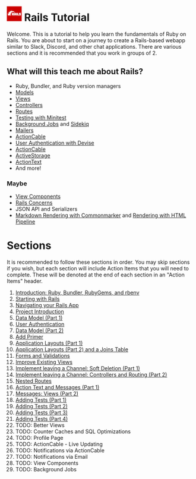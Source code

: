 # <img src="./images/rails-logo.png" height="40" width="40"> Rails Tutorial

Welcome. This is a tutorial to help you learn the fundamentals of Ruby on Rails. You are about to start on a journey to create a Rails-based webapp similar to Slack, Discord, and other chat applications. There are various sections and it is recommended that you work in groups of 2.

## What will this teach me about Rails?

- Ruby, Bundler, and Ruby version managers
- [Models](https://guides.rubyonrails.org/active_record_basics.html)
- [Views](https://guides.rubyonrails.org/action_view_overview.html)
- [Controllers](https://guides.rubyonrails.org/action_controller_overview.html)
- [Routes](https://guides.rubyonrails.org/routing.html)
- [Testing with Minitest](https://guides.rubyonrails.org/testing.html)
- [Background Jobs](https://guides.rubyonrails.org/active_job_basics.html) and [Sidekiq](https://github.com/mperham/sidekiq)
- [Mailers](https://guides.rubyonrails.org/action_mailer_basics.html)
- [ActionCable](https://guides.rubyonrails.org/action_cable_overview.html)
- [User Authentication with Devise](https://github.com/heartcombo/devise)
- [ActionCable](https://guides.rubyonrails.org/action_cable_overview.html)
- [ActiveStorage](https://guides.rubyonrails.org/active_storage_overview.html)
- [ActionText](https://edgeguides.rubyonrails.org/action_text_overview.html)
- And more!

### Maybe

- [View Components](https://viewcomponent.org/)
- [Rails Concerns](https://api.rubyonrails.org/v6.1.4/classes/ActiveSupport/Concern.html)
- JSON API and Serializers
- [Markdown Rendering with Commonmarker](https://github.com/gjtorikian/commonmarker) and [Rendering with HTML Pipeline](https://github.com/jch/html-pipeline)

# Sections

It is recommended to follow these sections in order. You may skip sections if you wish, but each section will include Action Items that you will need to complete. These will be denoted at the end of each section in an "Action Items" header.

1. [Introduction: Ruby, Bundler, RubyGems, and rbenv](./sections/0_introduction.md)
1. [Starting with Rails](./sections/1_starting_with_rails.md)
1. [Navigating your Rails App](./sections/2_navigating_your_rails_app.md)
1. [Project Introduction](./sections/3_project_introduction.md)
1. [Data Model (Part 1)](./sections/4_data_model_p1.md)
1. [User Authentication](./sections/5_user_authentication.md)
1. [Data Model (Part 2)](./sections/6_data_model_p2.md)
1. [Add Primer](./sections/7_add_primer.md)
1. [Application Layouts (Part 1)](./sections/8_layouts_p1.md)
1. [Application Layouts (Part 2) and a Joins Table](./sections/9_layouts_p2.md)
1. [Forms and Validations](./sections/10_forms_and_validations.md)
1. [Improve Existing Views](./sections/11_improve_views.md)
1. [Implement leaving a Channel: Soft Deletion (Part 1)](./sections/12_implement_leaving_a_channel_soft_deletion.md)
1. [Implement leaving a Channel: Controllers and Routing (Part 2)](./sections/13_implement_leaving_a_channel_controllers_and_routing_p2.md)
1. [Nested Routes](./sections/14_nested_routes.md)
1. [Action Text and Messages (Part 1)](./sections/15_action_text_and_messages_p1.md)
1. [Messages: Views (Part 2)](./sections/16_messages_views_p2.md)
1. [Adding Tests (Part 1)](./sections/17_adding_tests_p1.md)
1. [Adding Tests (Part 2)](./sections/18_adding_tests_p2.md)
1. [Adding Tests (Part 3)](./sections/19_adding_tests_p3.md)
1. [Adding Tests (Part 4)](./sections/20_adding_tests_p4.md)
1. TODO: Better Views
1. TODO: Counter Caches and SQL Optimizations
1. TODO: Profile Page
1. TODO: ActionCable - Live Updating
1. TODO: Notifications via ActionCable
1. TODO: Notifications via Email
1. TODO: View Components
1. TODO: Background Jobs
